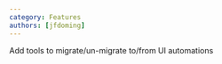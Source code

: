 ```yaml
---
category: Features
authors: [jfdoming]
---
```


Add tools to migrate/un-migrate to/from UI automations

